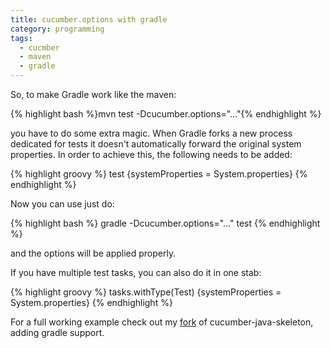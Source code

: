 ```yaml
---
title: cucumber.options with gradle
category: programming
tags:
  - cucmber
  - maven
  - gradle
---
```


So, to make Gradle work like the maven:

{% highlight bash %}mvn test -Dcucumber.options="..."{% endhighlight %}

you have to do some extra magic. When Gradle forks a new process dedicated for tests it doesn't automatically forward the original system properties. In order to achieve this, the following needs to be added:

{% highlight groovy %}
test {systemProperties = System.properties}
{% endhighlight %}

Now you can use just do:

{% highlight bash %}
gradle -Dcucumber.options="..." test
{% endhighlight %}

and the options will be applied properly.

If you have multiple test tasks, you can also do it in one stab:

{% highlight groovy %}
tasks.withType(Test) {systemProperties = System.properties}
{% endhighlight %}

For a full working example check out my [fork](https://github.com/danielsiwiec/cucumber-java-skeleton) of cucumber-java-skeleton, adding gradle support.
